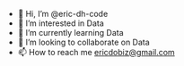 - 👋 Hi, I’m @eric-dh-code
- 👀 I’m interested in Data
- 🌱 I’m currently learning Data
- 💞️ I’m looking to collaborate on Data
- 📫 How to reach me ericdobiz@gmail.com

<!---
eric-dh-code/eric-dh-code is a ✨ special ✨ repository because its `README.md` (this file) appears on your GitHub profile.
You can click the Preview link to take a look at your changes.
--->

